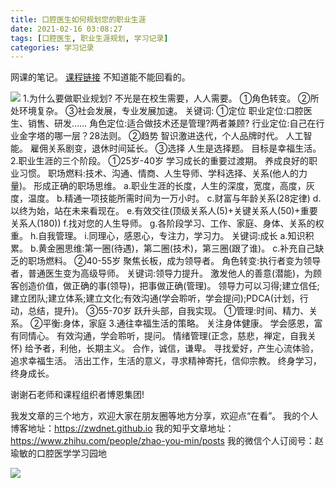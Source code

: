 ```yaml
---
title: 口腔医生如何规划您的职业生涯
date: 2021-02-16 03:08:27
tags: [口腔医生, 职业生涯规划, 学习记录]
categories: 学习记录
---
```


网课的笔记。
[课程链接](https://app878jwrur1626.h5.xiaoeknow.com/content_page/eyJ0eXBlIjoxMiwicmVzb3VyY2VfdHlwZSI6NCwicmVzb3VyY2VfaWQiOiJsXzYwMWY4OWYxZTRiMDVhOWU4ODcxZDkzMiIsInByb2R1Y3RfaWQiOiIiLCJhcHBfaWQiOiJhcHA4NzhqV1JVUjE2MjYiLCJleHRyYV9kYXRhIjowfQ?entry=2&entry_type=2001)
不知道能不能回看的。

![](https://zymblog-1258069789.cos.ap-chengdu.myqcloud.com/blog0236-carrer/Screenshot_2021-02-16-09-31-08-571_com.tencent.mm.jpg)
1.为什么要做职业规划?
不光是在校生需要，人人需要。
①角色转变。
②所处环境复杂。
③社会发展，专业发展加速。
关键词:
①定位
职业定位:口腔医生、销售、研发……
角色定位:适合做技术还是管理?两者兼顾?
行业定位:自己在行业金字塔的哪一层？28法则。
②趋势
智识激进迭代，个人品牌时代。
人工智能。
雇佣关系剧变，退休时间延长。
③选择
人生是选择题。
目标是幸福生活。
2.职业生涯的三个阶段。
①25岁-40岁
学习成长的重要过渡期。
养成良好的职业习惯。
职场燃料:技术、沟通、情商、人生导师、学科选择、关系(他人的力量)。
形成正确的职场思维。
a.职业生涯的长度，人生的深度，宽度，高度，灰度，温度。
b.精通一项技能所需时间为一万小时。
c.财富与年龄关系(28定律)
d.以终为始，站在未来看现在。
e.有效交往(顶级关系人(5)+关键关系人(50)+重要关系人(180))
f.找对您的人生导师。
g.各阶段学习、工作、家庭、身体、关系的权重。
h.自我管理。
i.同理心，感恩心，专注力，学习力。
关键词:成长
a.知识积累。
b.黄金圈思维:第一圈(待遇)，第二圈(技术)，第三圈(跟了谁)。
c.补充自己缺乏的职场燃料。
②40-55岁
聚焦长板，成为领导者。
角色转变:执行者变为领导者，普通医生变为高级导师。
关键词:领导力提升。
激发他人的善意(潜能)，为顾客创造价值，做正确的事(领导)，把事做正确(管理)。
领导力可以习得;建立信任;建立团队;建立体系;建立文化;有效沟通(学会聆听，学会提问);PDCA(计划，行动，总结，提升)。
③55-70岁
跃升头部，自我实现。
①管理:时间、精力、关系。
②平衡:身体，家庭
3.通往幸福生活的策略。
关注身体健康。
学会感恩，富有同情心。
有效沟通，学会聆听，提问。
情绪管理(正念，慈悲，禅定，自我关怀)
给予者，利他，长期主义。
合作，诚信，谦卑。
寻找爱好，产生心流体验，追求幸福生活。
活出工作，生活的意义，寻求精神寄托，信仰宗教。
终身学习，终身成长。


谢谢石老师和课程组织者博恩集团!




我发文章的三个地方，欢迎大家在朋友圈等地方分享，欢迎点“在看”。
我的个人博客地址：https://zwdnet.github.io
我的知乎文章地址： https://www.zhihu.com/people/zhao-you-min/posts
我的微信个人订阅号：赵瑜敏的口腔医学学习园地




![](https://zymblog-1258069789.cos.ap-chengdu.myqcloud.com/other/wx.jpg)
